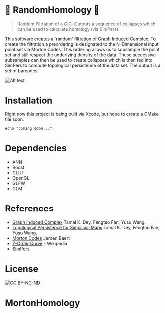 # 🍩 RandomHomology 🍩
> Random Filtration of a GIC. Outputs a sequence of collapses which can be used to 
calculate homology (via SimPers).

This software creates a 'random' filtration of Graph Induced Complex. To create the 
filtration a preordering is designated to the N-Dimensional input point set via Morton 
Codes. This ordering allows us to subsample the point set and still respect the underlying density of the 
data. These successive subsamples can then be used to create collapses which is then fed into SimPers to 
compute topological persistence of the data set. The output is a set of barcodes.

![Alt text](http://web.cse.ohio-state.edu/~varchow/out2.gif "Data Viewing Window")

# Installation
Right now this project is being built via Xcode, but hope to create a CMake file soon.

```
echo "coming soon...";
```

# Dependencies
- ANN
- Boost
- GLUT
- OpenGL
- GLFW
- GLM

# References
 - [Graph Induced Complex](http://web.cse.ohio-state.edu/~tamaldey/GIC/gic.html) Tamal K. Dey, Fengtao Fan, Yusu Wang.
 - [Topological Persistence for Simplicial Maps](http://web.cse.ohio-state.edu/~tamaldey/paper/simplicial-map/simplicial-map.pdf) Tamal K. Dey, Fengtao Fan, Yusu Wang.
 - [Morton Codes](http://www.forceflow.be/2013/10/07/morton-encodingdecoding-through-bit-interleaving-implementations/) Jeroen Baert
 - [Z-Order Curve](https://en.wikipedia.org/wiki/Z-order_curve) - Wikipedia
 - [SimPers](http://web.cse.ohio-state.edu/~tamaldey/SimpPers/SimpPers-software/)

# License
[![CC 
BY-NC-ND](https://licensebuttons.net/l/by-nc-nd/4.0/88x31.png)](https://creativecommons.org/licenses/)
# MortonHomology
